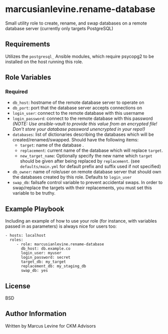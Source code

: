 marcusianlevine.rename-database
=========

Small utility role to create, rename, and swap databases on a remote database server (currently only targets PostgreSQL)

Requirements
------------

Utilizes the `postgresql_` Ansible modules, which require psycopg2 to be installed on the host running this role.

Role Variables
--------------

### Required
- `db_host`: hostname of the remote database server to operate on
- `db_port`: port that the database server accepts connections on
- `login_user`: connect to the remote database with this username
- `login_password`: connect to the remote database with this password _(NOTE: Use ansible-vault to provide this value from an encrypted file! Don't store your database password unencrypted in your repo!)_
- `databases`: list of dictionaries describing the databases which will be created/renamed/swapped. Should have the following items:
  - `target`: name of the database .
  - `replacement`: current name of the database which will replace `target`.
  - `new_target_name`: Optionally specify the new name which `target` should be given after being replaced by `replacement`. (see `defaults/main.yml` for default prefix and suffix used if not specified)
- `db_owner`: name of role/user on remote database server that should own the databases created by this role. Defaults to `login_user`
- `swap_db`: failsafe control variable to prevent accidental swaps. In order to swap/replace the targets with their replacements, you must set this variable to be truthy.

Example Playbook
----------------

Including an example of how to use your role (for instance, with variables passed in as parameters) is always nice for users too:

    - hosts: localhost 
      roles:
         - role: marcusianlevine.rename-database
           db_host: db.example.co
           login_user: myuser
           login_password: secret
           target_db: my_target
           replacement_db: my_staging_db
           swap_db: yes

License
-------

BSD

Author Information
------------------

Written by Marcus Levine for CKM Advisors